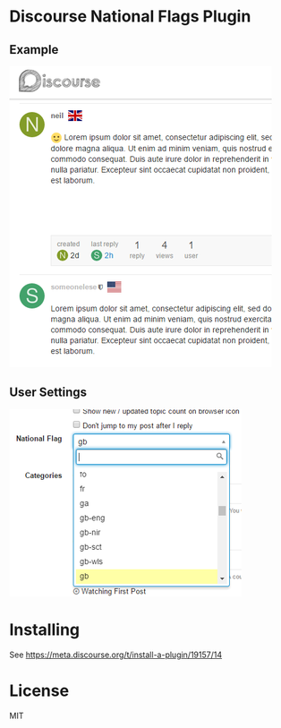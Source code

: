 # Discourse National Flags Plugin

## Example
![](example.png)

## User Settings
![](example2.png)

# Installing

See https://meta.discourse.org/t/install-a-plugin/19157/14

# License

MIT
